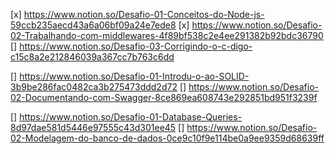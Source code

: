 [x] https://www.notion.so/Desafio-01-Conceitos-do-Node-js-59ccb235aecd43a6a06bf09a24e7ede8
[x] https://www.notion.so/Desafio-02-Trabalhando-com-middlewares-4f89bf538c2e4ee291382b92bdc36790
[] https://www.notion.so/Desafio-03-Corrigindo-o-c-digo-c15c8a2e212846039a367cc7b763c6dd

[] https://www.notion.so/Desafio-01-Introdu-o-ao-SOLID-3b9be286fac0482ca3b275473ddd2d72
[] https://www.notion.so/Desafio-02-Documentando-com-Swagger-8ce869ea608743e292851bd951f3239f

[] https://www.notion.so/Desafio-01-Database-Queries-8d97dae581d5446e97555c43d301ee45
[] https://www.notion.so/Desafio-02-Modelagem-do-banco-de-dados-0ce9c10f9e114be0a9ee9359d68639ff
